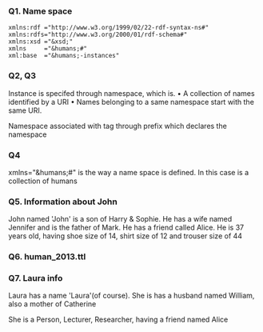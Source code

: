 ### Q1. Name space
```
xmlns:rdf ="http://www.w3.org/1999/02/22-rdf-syntax-ns#"
xmlns:rdfs="http://www.w3.org/2000/01/rdf-schema#"
xmlns:xsd ="&xsd;"
xmlns     ="&humans;#"
xml:base  ="&humans;-instances"
```

### Q2, Q3
Instance is specifed through namespace, which is.
• A collection of names identified by a URI
• Names belonging to a same namespace start with the same URI.

Namespace associated with tag through prefix which declares the namespace

### Q4
xmlns="&humans;#" is the way a name space is defined. In this case is a collection of humans

### Q5. Information about John
John named 'John' is a son of Harry & Sophie. He has a wife named Jennifer and is the father of Mark. He has a friend called Alice. He is 37 years old, having shoe size of 14, shirt size of 12 and trouser size of 44

### Q6. human_2013.ttl

### Q7. Laura info
Laura has a name 'Laura'(of course). She is has a husband named William, also a mother of Catherine

She is a Person, Lecturer, Researcher, having a friend named Alice
